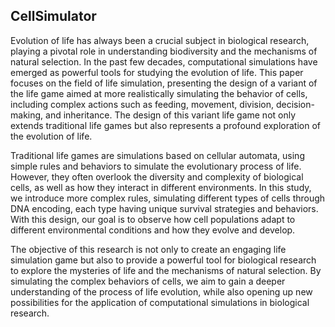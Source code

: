 ## CellSimulator

Evolution of life has always been a crucial subject in biological research, playing a pivotal role in understanding biodiversity and the mechanisms of natural selection. In the past few decades, computational simulations have emerged as powerful tools for studying the evolution of life. This paper focuses on the field of life simulation, presenting the design of a variant of the life game aimed at more realistically simulating the behavior of cells, including complex actions such as feeding, movement, division, decision-making, and inheritance. The design of this variant life game not only extends traditional life games but also represents a profound exploration of the evolution of life.

Traditional life games are simulations based on cellular automata, using simple rules and behaviors to simulate the evolutionary process of life. However, they often overlook the diversity and complexity of biological cells, as well as how they interact in different environments. In this study, we introduce more complex rules, simulating different types of cells through DNA encoding, each type having unique survival strategies and behaviors. With this design, our goal is to observe how cell populations adapt to different environmental conditions and how they evolve and develop.

The objective of this research is not only to create an engaging life simulation game but also to provide a powerful tool for biological research to explore the mysteries of life and the mechanisms of natural selection. By simulating the complex behaviors of cells, we aim to gain a deeper understanding of the process of life evolution, while also opening up new possibilities for the application of computational simulations in biological research.
